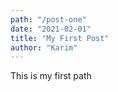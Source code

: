 ```yaml
---
path: "/post-one"
date: "2021-02-01"
title: "My First Post"
author: "Karim"
---
```


This is my first path
